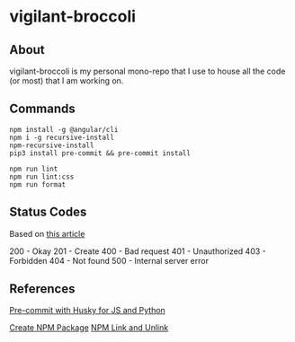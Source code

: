 # vigilant-broccoli

## About

vigilant-broccoli is my personal mono-repo that I use to house all the code (or most) that I am working on.

## Commands

```
npm install -g @angular/cli
npm i -g recursive-install
npm-recursive-install
pip3 install pre-commit && pre-commit install
```

```
npm run lint
npm run lint:css
npm run format
```

## Status Codes

Based on [this article](https://kinsta.com/blog/http-status-codes/)

200 - Okay
201 - Create
400 - Bad request
401 - Unauthorized
403 - Forbidden
404 - Not found
500 - Internal server error

## References

<!-- Code Maintenance -->

[Pre-commit with Husky for JS and Python](https://xezzed.medium.com/linting-and-prettifying-frontend-react-with-eslint-on-husky-and-backend-python-with-pylint-on-58687c3e680c)

<!-- NPM -->

[Create NPM Package](https://www.youtube.com/watch?v=aUX-KXeQcik)
[NPM Link and Unlink](https://dev.to/erinbush/npm-linking-and-unlinking-2h1g)
